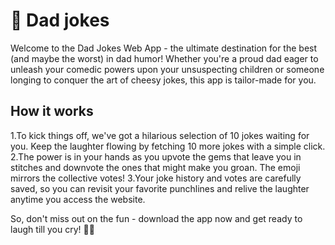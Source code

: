 # 🤣 Dad jokes 
Welcome to the Dad Jokes Web App - the ultimate destination for the best (and maybe the worst) in dad humor! Whether you're a proud dad eager to unleash your comedic powers upon your unsuspecting children or someone longing to conquer the art of cheesy jokes, this app is tailor-made for you.
## How it works
1.To kick things off, we've got a hilarious selection of 10 jokes waiting for you. Keep the laughter flowing by fetching 10 more jokes with a simple click. 
2.The power is in your hands as you upvote the gems that leave you in stitches and downvote the ones that might make you groan. The emoji mirrors the collective votes!
3.Your joke history and votes are carefully saved, so you can revisit your favorite punchlines and relive the laughter anytime you access the website.
 
So, don't miss out on the fun - download the app now and get ready to laugh till you cry! 🤣😄
